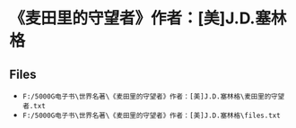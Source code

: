 # 《麦田里的守望者》作者：[美]J.D.塞林格

## Files

- `F:/5000G电子书\世界名著\《麦田里的守望者》作者：[美]J.D.塞林格\麦田里的守望者.txt`
- `F:/5000G电子书\世界名著\《麦田里的守望者》作者：[美]J.D.塞林格\files.txt`
